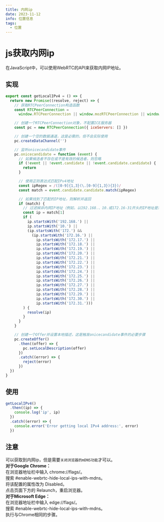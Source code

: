 ```yaml
---
title: 内网ip
date: 2023-11-12
info: 位置信息
tags:
  - 位置
---
```


# js获取内网ip

在JavaScript中，可以使用WebRTC的API来获取内网IP地址。

## 实现

```js
export const getLocalIPv4 = () => {
  return new Promise((resolve, reject) => {
    // 获取RTCPeerConnection构造函数
    const RTCPeerConnection =
      window.RTCPeerConnection || window.mozRTCPeerConnection || window.webkitRTCPeerConnection

    // 创建一个RTCPeerConnection对象，不配置ICE服务器
    const pc = new RTCPeerConnection({ iceServers: [] })

    // 创建一个空的数据通道，这是必需的，但不会实际使用
    pc.createDataChannel('')

    // 监听onicecandidate事件
    pc.onicecandidate = function (event) {
      // 如果候选者不存在或不是有效的候选者，则忽略
      if (!event || !event.candidate || !event.candidate.candidate) {
        return
      }

      // 使用正则表达式匹配IPv4地址
      const ipRegex = /([0-9]{1,3}(\.[0-9]{1,3}){3})/
      const match = event.candidate.candidate.match(ipRegex)

      // 如果找到了匹配的IP地址，则解析并返回
      if (match) {
        // 过滤掉非内网IP地址（例如，以192.168.、10.或172.16-31开头的IP地址是常见的内网IP地址）
        const ip = match[1]
        if (
          ip.startsWith('192.168.') ||
          ip.startsWith('10.') ||
          (ip.startsWith('172.') &&
            (ip.startsWith('172.16.') ||
              ip.startsWith('172.17.') ||
              ip.startsWith('172.18.') ||
              ip.startsWith('172.19.') ||
              ip.startsWith('172.20.') ||
              ip.startsWith('172.21.') ||
              ip.startsWith('172.22.') ||
              ip.startsWith('172.23.') ||
              ip.startsWith('172.24.') ||
              ip.startsWith('172.25.') ||
              ip.startsWith('172.26.') ||
              ip.startsWith('172.27.') ||
              ip.startsWith('172.28.') ||
              ip.startsWith('172.29.') ||
              ip.startsWith('172.30.') ||
              ip.startsWith('172.31.')))
        ) {
          resolve(ip)
        }
      }
    }

    // 创建一个Offer并设置本地描述，这是触发onicecandidate事件的必要步骤
    pc.createOffer()
      .then((offer) => {
        pc.setLocalDescription(offer)
      })
      .catch((error) => {
        reject(error)
      })
  })
}
```

## 使用

```js
getLocalIPv4()
  .then((ip) => {
    console.log('ip', ip)
  })
  .catch((error) => {
    console.error('Error getting local IPv4 address:', error)
  })
```

## 注意

可以获取到内网ip，但是需要`关闭浏览器的mDNS功能`才可以。  
**对于Google Chrome‌：**  
在浏览器地址栏中输入 chrome://flags/。  
搜索 #enable-webrtc-hide-local-ips-with-mdns。  
将该配置的属性改为 Disabled。  
点击页面下方的 Relaunch，重启浏览器。  
**‌对于Microsoft Edge‌：**  
在浏览器地址栏中输入 edge://flags/。  
搜索 #enable-webrtc-hide-local-ips-with-mdns。  
执行与Chrome相同的步骤。

